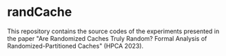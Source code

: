 # randCache

This repository contains the source codes of the experiments presented in the paper "Are Randomized Caches Truly Random? Formal Analysis of Randomized-Partitioned Caches" (HPCA 2023).

